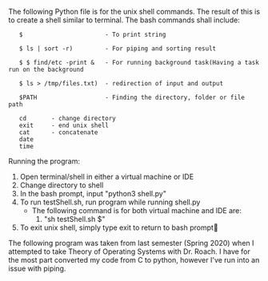 The following Python file is for the unix shell commands.
The result of this is to create a shell similar to terminal. The bash commands shall include:

       $                       - To print string
       
       $ ls | sort -r)         - For piping and sorting result
       
       $ $ find/etc -print &   - For running background task(Having a task run on the background
       
       $ ls > /tmp/files.txt)  - redirection of input and output
       
       $PATH                   - Finding the directory, folder or file path
       
       cd       - change directory
       exit     - end unix shell
       cat      - concatenate
       date 
       time

Running the program:
  1. Open terminal/shell in either a virtual machine or IDE
  2. Change directory to shell
  3. In the bash prompt, input "python3 shell.py"
  4. To run testShell.sh, run program while running shell.py
     - The following command is for both virtual machine and IDE are:
        1. "sh testShell.sh $" 
  5. To exit unix shell, simply type exit to return to bash prompt🥴

The following program was taken from last semester (Spring 2020) when I attempted to take
Theory of Operating Systems with Dr. Roach. I have for the most part converted my code from
C to python, however I've run into an issue with piping.
